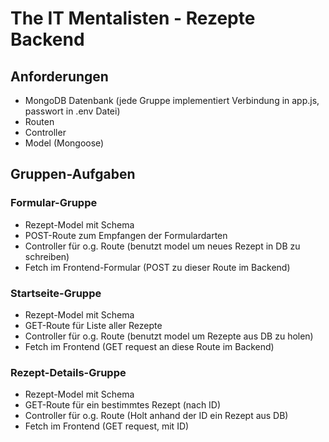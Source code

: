 # The IT Mentalisten - Rezepte Backend

## Anforderungen
- MongoDB Datenbank (jede Gruppe implementiert Verbindung in app.js, passwort in .env Datei)
- Routen
- Controller
- Model (Mongoose)

## Gruppen-Aufgaben
### Formular-Gruppe
- Rezept-Model mit Schema
- POST-Route zum Empfangen der Formulardarten
- Controller für o.g. Route (benutzt model um neues Rezept in DB zu schreiben)
- Fetch im Frontend-Formular (POST zu dieser Route im Backend)

### Startseite-Gruppe
- Rezept-Model mit Schema
- GET-Route für Liste aller Rezepte
- Controller für o.g. Route (benutzt model um Rezepte aus DB zu holen)
- Fetch im Frontend (GET request an diese Route im Backend)

### Rezept-Details-Gruppe
- Rezept-Model mit Schema
- GET-Route für ein bestimmtes Rezept (nach ID)
- Controller für o.g. Route (Holt anhand der ID ein Rezept aus DB)
- Fetch im Frontend (GET request, mit ID)
